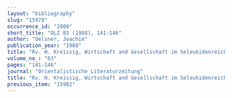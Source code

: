 ```yaml
---
layout: "bibliography"
slug: "15979"
occurrence_id: "2809"
short_title: "OLZ 83 (1988), 141-146"
author: "Oelsner, Joachim"
publication_year: "1988"
title: "Rv. H. Kreissig, Wirtschaft and Gesellschaft im Seleukidenreich (1978)"
volume_no_: "83"
pages: "141-146"
journal: "Orientalistische Literaturzeitung"
title: "Rv. H. Kreissig, Wirtschaft and Gesellschaft im Seleukidenreich (1978)"
previous_item: "15982"
---
```

